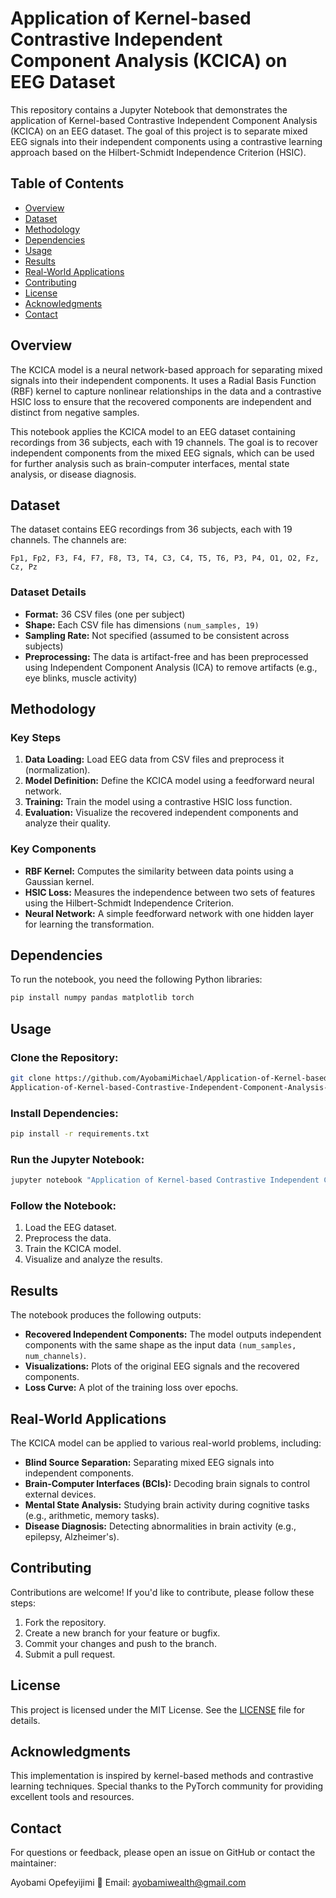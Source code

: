 # Application of Kernel-based Contrastive Independent Component Analysis (KCICA) on EEG Dataset

This repository contains a Jupyter Notebook that demonstrates the application of Kernel-based Contrastive Independent Component Analysis (KCICA) on an EEG dataset. The goal of this project is to separate mixed EEG signals into their independent components using a contrastive learning approach based on the Hilbert-Schmidt Independence Criterion (HSIC).

## Table of Contents
- [Overview](#overview)
- [Dataset](#dataset)
- [Methodology](#methodology)
- [Dependencies](#dependencies)
- [Usage](#usage)
- [Results](#results)
- [Real-World Applications](#real-world-applications)
- [Contributing](#contributing)
- [License](#license)
- [Acknowledgments](#acknowledgments)
- [Contact](#contact)

## Overview
The KCICA model is a neural network-based approach for separating mixed signals into their independent components. It uses a Radial Basis Function (RBF) kernel to capture nonlinear relationships in the data and a contrastive HSIC loss to ensure that the recovered components are independent and distinct from negative samples.

This notebook applies the KCICA model to an EEG dataset containing recordings from 36 subjects, each with 19 channels. The goal is to recover independent components from the mixed EEG signals, which can be used for further analysis such as brain-computer interfaces, mental state analysis, or disease diagnosis.

## Dataset
The dataset contains EEG recordings from 36 subjects, each with 19 channels. The channels are:

```
Fp1, Fp2, F3, F4, F7, F8, T3, T4, C3, C4, T5, T6, P3, P4, O1, O2, Fz, Cz, Pz
```

### Dataset Details
- **Format:** 36 CSV files (one per subject)
- **Shape:** Each CSV file has dimensions `(num_samples, 19)`
- **Sampling Rate:** Not specified (assumed to be consistent across subjects)
- **Preprocessing:** The data is artifact-free and has been preprocessed using Independent Component Analysis (ICA) to remove artifacts (e.g., eye blinks, muscle activity)

## Methodology
### Key Steps
1. **Data Loading:** Load EEG data from CSV files and preprocess it (normalization).
2. **Model Definition:** Define the KCICA model using a feedforward neural network.
3. **Training:** Train the model using a contrastive HSIC loss function.
4. **Evaluation:** Visualize the recovered independent components and analyze their quality.

### Key Components
- **RBF Kernel:** Computes the similarity between data points using a Gaussian kernel.
- **HSIC Loss:** Measures the independence between two sets of features using the Hilbert-Schmidt Independence Criterion.
- **Neural Network:** A simple feedforward network with one hidden layer for learning the transformation.

## Dependencies
To run the notebook, you need the following Python libraries:

```bash
pip install numpy pandas matplotlib torch
```

## Usage
### Clone the Repository:
```bash
git clone https://github.com/AyobamiMichael/Application-of-Kernel-based-Contrastive-Independent-Component-Analysis-KCICA-on-EEG-dataset.git
Application-of-Kernel-based-Contrastive-Independent-Component-Analysis-KCICA-on-EEG-dataset
```

### Install Dependencies:
```bash
pip install -r requirements.txt
```

### Run the Jupyter Notebook:
```bash
jupyter notebook "Application of Kernel-based Contrastive Independent Component Analysis (KCICA) on EEG dataset.ipynb"
```

### Follow the Notebook:
1. Load the EEG dataset.
2. Preprocess the data.
3. Train the KCICA model.
4. Visualize and analyze the results.

## Results
The notebook produces the following outputs:
- **Recovered Independent Components:** The model outputs independent components with the same shape as the input data `(num_samples, num_channels)`.
- **Visualizations:** Plots of the original EEG signals and the recovered components.
- **Loss Curve:** A plot of the training loss over epochs.

## Real-World Applications
The KCICA model can be applied to various real-world problems, including:
- **Blind Source Separation:** Separating mixed EEG signals into independent components.
- **Brain-Computer Interfaces (BCIs):** Decoding brain signals to control external devices.
- **Mental State Analysis:** Studying brain activity during cognitive tasks (e.g., arithmetic, memory tasks).
- **Disease Diagnosis:** Detecting abnormalities in brain activity (e.g., epilepsy, Alzheimer's).

## Contributing
Contributions are welcome! If you'd like to contribute, please follow these steps:

1. Fork the repository.
2. Create a new branch for your feature or bugfix.
3. Commit your changes and push to the branch.
4. Submit a pull request.

## License
This project is licensed under the MIT License. See the [LICENSE](LICENSE) file for details.

## Acknowledgments
This implementation is inspired by kernel-based methods and contrastive learning techniques.
Special thanks to the PyTorch community for providing excellent tools and resources.

## Contact
For questions or feedback, please open an issue on GitHub or contact the maintainer:
 
 Ayobami Opefeyijimi
📧 Email: [ayobamiwealth@gmail.com](mailto:ayobamiwealth@gmail.com)  
